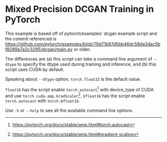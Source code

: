 # Mixed Precision DCGAN Training in PyTorch

This example is based off of pytorch/examples' dcgan example script and the commit referenced is https://github.com/pytorch/examples/blob/79d71b87d5bb46dc58da2dac5bf8289a7a2c3295/dcgan/main.py or older.

The differences are (a) this script can take a command line argument of `--dtype` to specify the dtype used during training and inference, and (b) this script uses CUDA by default.

Speaking about `--dtype` option, `torch.float32` is the default value.

`float16` has the script enable `torch.autocast`[^1] with device_type of CUDA and use `torch.cuda.amp.GradScaler`[^2].
`bfloat16` has the script enable `torch.autocast` with `torch.bfloat16`.

[^1]: https://pytorch.org/docs/stable/amp.html#torch.autocast
[^2]: https://pytorch.org/docs/stable/amp.html#gradient-scaling

Use `-h` or `--help` to see all the available command line options.
